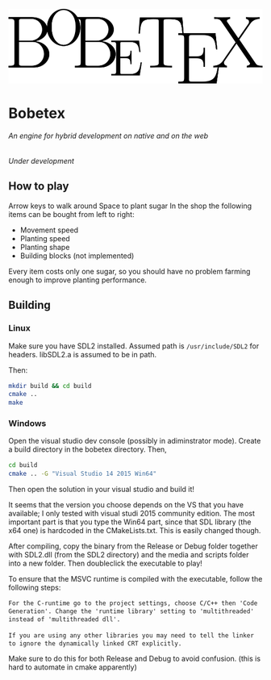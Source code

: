 ![Bobetex logo](logo/logo_bg.png)

Bobetex
=======
###### An engine for hybrid development on native and on the web

_Under development_

## How to play
Arrow keys to walk around
Space to plant sugar
In the shop the following items can be bought from left to right:

- Movement speed
- Planting speed
- Planting shape
- Building blocks (not implemented)

Every item costs only one sugar, so you should have no problem farming enough to improve planting performance.

## Building

### Linux
Make sure you have SDL2 installed. Assumed path is `/usr/include/SDL2` for headers. libSDL2.a is assumed to be in path.

Then:

```bash
mkdir build && cd build
cmake ..
make
```

### Windows

Open the visual studio dev console (possibly in adiminstrator mode). Create a build directory in the bobetex directory. Then,

```bash
cd build
cmake .. -G "Visual Studio 14 2015 Win64"
```

Then open the solution in your visual studio and build it!

It seems that the version you choose depends on the VS that you have available; I only tested with visual studi 2015 community edition. The most important part is that you type the Win64 part, since that SDL library (the x64 one) is hardcoded in the CMakeLists.txt. This is easily changed though.

After compiling, copy the binary from the Release or Debug folder together with SDL2.dll (from the SDL2 directory) and the media and scripts folder into a new folder. Then doubleclick the executable to play!

To ensure that the MSVC runtime is compiled with the executable, follow the following steps:

```text
For the C-runtime go to the project settings, choose C/C++ then 'Code Generation'. Change the 'runtime library' setting to 'multithreaded' instead of 'multithreaded dll'.

If you are using any other libraries you may need to tell the linker to ignore the dynamically linked CRT explicitly.
```

Make sure to do this for both Release and Debug to avoid confusion. (this is hard to automate in cmake apparently)